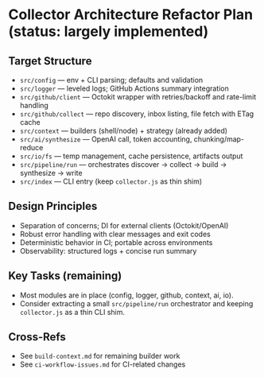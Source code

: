 # Collector Architecture Refactor Plan (status: largely implemented)

## Target Structure
- `src/config` — env + CLI parsing; defaults and validation
- `src/logger` — leveled logs; GitHub Actions summary integration
- `src/github/client` — Octokit wrapper with retries/backoff and rate-limit handling
- `src/github/collect` — repo discovery, inbox listing, file fetch with ETag cache
- `src/context` — builders (shell/node) + strategy (already added)
- `src/ai/synthesize` — OpenAI call, token accounting, chunking/map-reduce
- `src/io/fs` — temp management, cache persistence, artifacts output
- `src/pipeline/run` — orchestrates discover → collect → build → synthesize → write
- `src/index` — CLI entry (keep `collector.js` as thin shim)

## Design Principles
- Separation of concerns; DI for external clients (Octokit/OpenAI)
- Robust error handling with clear messages and exit codes
- Deterministic behavior in CI; portable across environments
- Observability: structured logs + concise run summary

## Key Tasks (remaining)
- Most modules are in place (config, logger, github, context, ai, io).
- Consider extracting a small `src/pipeline/run` orchestrator and keeping `collector.js` as a thin CLI shim.

## Cross-Refs
- See `build-context.md` for remaining builder work
- See `ci-workflow-issues.md` for CI-related changes
